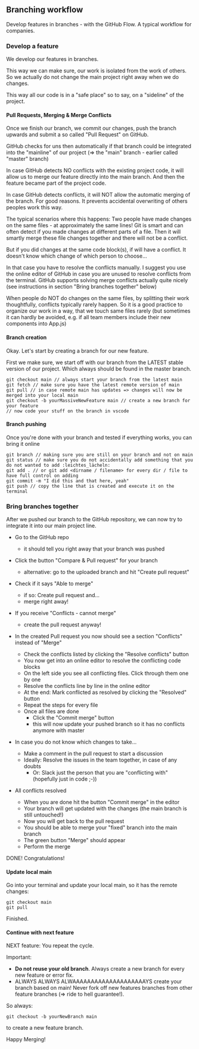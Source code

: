 ## Branching workflow

Develop features in branches - with the GitHub Flow. A typical workflow for companies.

### Develop a feature

We develop our features in branches.

This way we can make sure, our work is isolated from the work of others. So we actually do not change the main project right away when we do changes.

This way all our code is in a "safe place" so to say, on a "sideline" of the project.

#### Pull Requests, Merging & Merge Conflicts

Once we finish our branch, we commit our changes, push the branch upwards and submit a so called "Pull Request" on GitHub. 

GitHub checks for uns then automatically if that branch could be integrated into the "mainline" of our project (=> the "main" branch - earlier called "master" branch)

In case GitHub detects NO conflicts with the existing project code, it will allow us to merge our feature directly into the main branch. And then the feature became part of the project code. 

In case GitHub detects conflicts, it will NOT allow the automatic merging of the branch. For good reasons. It prevents accidental overwriting of others peoples work this way.

The typical scenarios where this happens: Two people have made changes on the same files - at approximately the same lines! Git is smart and can often detect if you made changes at different parts of a file. Then it will smartly merge these file changes together and there will not be a conflict. 

But if you did changes at the same code block(s), if will have a conflict. It doesn't know which change of which person to choose... 

In that case you have to resolve the conflicts manually. I suggest you use the online editor of GitHub in case you are unused to resolve conflicts from the terminal. GitHub supports solving merge conflicts actually quite nicely (see instructions in section "Bring branches together" below)

When people do NOT do changes on the same files, by splitting their work thoughtfully, conflicts typically rarely happen. So it is a good practice to organize our work in a way, that we touch same files rarely (but sometimes it can hardly be avoided, e.g. if all team members include their new components into App.js)

#### Branch creation

Okay. Let's start by creating a branch for our new feature.

First we make sure, we start off with our branch from the LATEST stable version of our project. Which always should be found in the master branch.

```
git checkout main // always start your branch from the latest main
git fetch // make sure you have the latest remote version of main
git pull // in case remote main has updates => changes will now be merged into your local main
git checkout -b yourMassiveNewFeature main // create a new branch for your feature
// now code your stuff on the branch in vscode
```

#### Branch pushing

Once you're done with your branch and tested if everything works, you can bring it online

```
git branch // making sure you are still on your branch and not on main
git status // make sure you do not accidentally add something that you do not wanted to add :leichtes_lächeln:
git add . // or git add <dirname / filename> for every dir / file to have full control on adding
git commit -m "I did this and that here, yeah"
git push // copy the line that is created and execute it on the terminal
```

### Bring branches together

After we pushed our branch to the GitHub repository, we can now try to integrate it into our main project line.


- Go to the GitHub repo
  - it should tell you right away that your branch was pushed

- Click the button "Compare & Pull request" for your branch
  - alternative: go to the uploaded branch and hit "Create pull request"

- Check if it says "Able to merge" 
  - if so: Create pull request and...
  - merge right away!

- If you receive "Conflicts - cannot merge" 
  - create the pull request anyway!

- In the created Pull request you now should see a section "Conflicts" instead of "Merge"
  - Check the conflicts listed by clicking the "Resolve conflicts" button
  - You now get into an online editor to resolve the conflicting code blocks 
  - On the left side you see all conflicting files. Click through them one by one
  - Resolve the conflicts line by line in the online editor
  - At the end: Mark conflicted as resolved by clicking the "Resolved" button
  - Repeat the steps for every file
  - Once all files are done
    - Click the "Commit merge" button 
    - this will now update your pushed branch so it has no conflicts anymore with master

- In case you do not know which changes to take...
  - Make a comment in the pull request to start a discussion
  - Ideally: Resolve the issues in the team together, in case of any doubts
    - Or: Slack just the person that you are "conflicting with" (hopefully just in code ;-))

- All conflicts resolved
  - When you are done hit the button "Commit merge" in the editor
  - Your branch will get updated with the changes (the main branch is still untouched!)
  - Now you will get back to the pull request
  - You should be able to merge your "fixed" branch into the main branch
  - The green button "Merge" should appear
  - Perform the merge

DONE! Congratulations!


#### Update local main

Go into your terminal and update your local main, so it has the remote changes:
```
git checkout main
git pull
```

Finished.

#### Continue with next feature

NEXT feature: You repeat the cycle.

Important: 
- <b>Do not reuse your old branch</b>. Always create a new branch for every new feature or error fix.
- ALWAYS ALWAYS ALWAAAAAAAAAAAAAAAAAAAAYS create your branch based on main! Never fork off new features branches from other feature branches (=> ride to hell guarantee!).

So always:

`git checkout -b yourNewBranch main`

to create a new feature branch.

Happy Merging!
